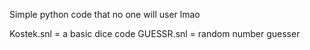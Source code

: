 Simple python code that no one will user lmao


Kostek.snl = a basic dice code 
GUESSR.snl = random number guesser
